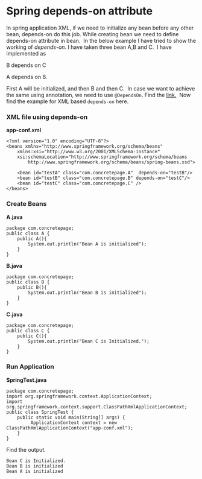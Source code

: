 # Spring depends-on attribute

In spring application XML, if we need to initialize any bean before any other bean, depends-on do this job. While creating bean we need to define depends-on attribute in bean. 
In the below example I have tried to show the working of *depends-on*. I have taken three bean A,B and C. 
I have implemented as 

B depends on C

A depends on B. 

First A will be initialized, and then B and then C. 
In case we want to achieve the same using annotation, we need to use `@DependsOn`. Find the [link.](http://www.concretepage.com/spring/example_dependson_spring) 
Now find the example for XML based `depends-on` here.



### XML file using depends-on

**app-conf.xml**

```
<?xml version="1.0" encoding="UTF-8"?>
<beans xmlns="http://www.springframework.org/schema/beans"
    xmlns:xsi="http://www.w3.org/2001/XMLSchema-instance"
    xsi:schemaLocation="http://www.springframework.org/schema/beans
        http://www.springframework.org/schema/beans/spring-beans.xsd">

    <bean id="testA" class="com.concretepage.A"  depends-on="testB"/>
    <bean id="testB" class="com.concretepage.B" depends-on="testC"/>
    <bean id="testC" class="com.concretepage.C" />
</beans> 
```

### Create Beans

**A.java**

```
package com.concretepage;
public class A {
	public A(){
		System.out.println("Bean A is initialized");
	}
} 
```

**B.java**

```
package com.concretepage;
public class B {
	public B(){
		System.out.println("Bean B is initialized");
	}
} 
```

**C.java**

```
package com.concretepage;
public class C {
	public C(){
		System.out.println("Bean C is Initialized.");
	}
} 
```

### Run Application

**SpringTest.java**

```
package com.concretepage;
import org.springframework.context.ApplicationContext;
import org.springframework.context.support.ClassPathXmlApplicationContext;
public class SpringTest {
	public static void main(String[] args) {
		 ApplicationContext context = new ClassPathXmlApplicationContext("app-conf.xml");
	}
} 
```

Find the output.

```
Bean C is Initialized.
Bean B is initialized
Bean A is initialized 
```